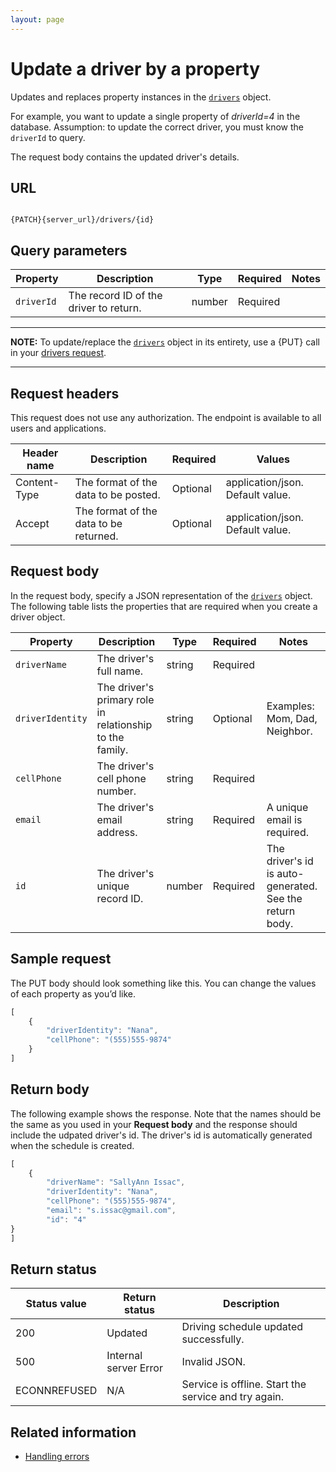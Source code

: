 ```yaml
---
layout: page
---
```


# Update a driver by a property

Updates and replaces property instances in the [`drivers`](drivers) object.

For example, you want to update a single property of *driverId=4* in the database.
Assumption: to update the correct driver, you must know the `driverId` to query.

The request body contains the updated driver's details.

## URL

```shell

{PATCH}{server_url}/drivers/{id}
```

## Query parameters

| Property | Description | Type | Required | Notes |
| -------------- | ------ | ------------ |------------ |------------ |
| `driverId` | The record ID of the driver to return.  | number | Required |  |

---

**NOTE:**
To update/replace the [`drivers`](drivers) object in its entirety, use a {PUT} call in your [drivers request](drivers-update-driver-by-id.md).

---

## Request headers

This request does not use any authorization. The endpoint is available to all users and applications.

| Header name | Description | Required | Values |
| -------------- | ------ | ------------ |------------ |
| Content-Type | The format of the data to be posted. | Optional | application/json. Default value.  |
| Accept | The format of the data to be returned. | Optional | application/json. Default value. |

## Request body

In the request body, specify a JSON representation of the [`drivers`](drivers) object. The following table lists the properties that are required when you create a driver object.

| Property | Description | Type | Required | Notes |
| -------------- | ------ | ------------ |------------ |------------ |
| `driverName` | The driver's full name. | string | Required |  |
| `driverIdentity` | The driver's primary role in relationship to the family. | string | Optional |Examples: Mom, Dad, Neighbor.  |
| `cellPhone` | The driver's cell phone number. | string | Required |  |
| `email` | The driver's email address. | string | Required | A unique email is required. |
| `id` | The driver's unique record ID. | number | Required | The driver's id is auto-generated. See the return body. |

## Sample request

The PUT body should look something like this. You can change the values of each property as you’d like.

```js
[
    {
        "driverIdentity": "Nana",
        "cellPhone": "(555)555-9874"
    }
]
```

## Return body

The following example shows the response. Note that the names should be the same as you used in your **Request body** and the response should include the udpated driver's id. The driver's id is automatically generated when the schedule is created.

```js
[
    {
        "driverName": "SallyAnn Issac",
        "driverIdentity": "Nana",
        "cellPhone": "(555)555-9874",
        "email": "s.issac@gmail.com",
        "id": "4"
}
]
```

## Return status

| Status value | Return status | Description |
| ------------- | ----------- | ----------- |
| 200 | Updated | Driving schedule updated successfully. |
| 500 | Internal server Error | Invalid JSON. |
| ECONNREFUSED | N/A | Service is offline. Start the service and try again. |

## Related information

* [Handling errors](handling-errors.md)
